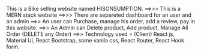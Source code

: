 This is a Bike selling website named HISONSUMPTION.
==>>> This is a MERN stack website
==>>> There are separeted dashboard for an user and an admin
==>> An user can Purchase, manage his order, add a review, pay in this website.
==>> An Admin can Delete product, Add product, Manage All Order (DELETE any Order)
==>> Technology used = (Client) React js, Material Ui, React Bootstrap, some vanila css, React Router, React Hook form.
